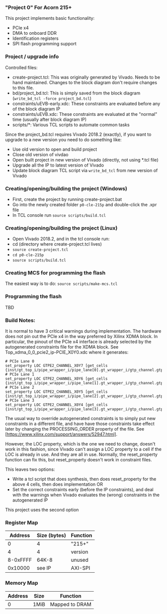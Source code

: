 ### "Project 0" For Acorn 215+

This project implements basic functionality:

- PCIe x4
- DMA to onboard DDR
- Identification registers
- SPI flash programming support

### Project / upgrade info
Controlled files:

- create-project.tcl: This was originally generated by Vivado. Needs to be hand maintained. Changes to the block diagram don't require changes to this file.
- bd/project_bd.tcl: This is simply saved from the block diagram (```write_bd_tcl -force project_bd.tcl```)
- constraints/uEVB-early.xdc: These constraints are evaluated before any of the block diagram IP
- constraints/uEVB.xdc: These constraints are evaluated at the "normal" time (usually after block diagram IP)
- scripts/*: Various TCL scripts to automate common tasks
 
Since the project_bd.tcl requires Vivado 2018.2 (exactly), if you want to upgrade to a new version you need to do something like:

- Use old version to open and build project
- Close old version of vivdao
- Open built project in new version of Vivado (directly, not using *.tcl file)
- Upgrade all the IP to latest version of Vivado
- Update block diagram TCL script via ```write_bd_tcl``` from new version of Vivado


### Creating/opening/building the project (Windows)
- First, create the project by running create-project.bat
- Go into the newly created folder `p0-cle-215p` and double-click the .xpr file
- In TCL console run `source scripts/build.tcl`

### Creating/opening/building the project (Linux)
- Open Vivado 2018.2, and in the tcl console run: 
- cd (directory where create-project.tcl lives)
- `source create-project.tcl`
- `cd p0-cle-215p`
- `source scripts/build.tcl`

### Creating MCS for programming the flash

The easiest way is to do: `source scripts/make-mcs.tcl`

### Programming the flash

TBD

### Build Notes:

It is normal to have 3 critical warnings during implementation. The hardware does not pin out the PCIe x4 in the way preferred by Xilinx XDMA block.
In particular, the pinout of the PCIe x4 interface is already selected by the autogenerated constraints file for the XDMA block.
See Top_xdma_0_0_pcie2_ip-PCIE_X0Y0.xdc where it generates:
```
# PCIe Lane 0
set_property LOC GTPE2_CHANNEL_X0Y7 [get_cells {inst/gt_top_i/pipe_wrapper_i/pipe_lane[0].gt_wrapper_i/gtp_channel.gtpe2_channel_i}]
# PCIe Lane 1
set_property LOC GTPE2_CHANNEL_X0Y6 [get_cells {inst/gt_top_i/pipe_wrapper_i/pipe_lane[1].gt_wrapper_i/gtp_channel.gtpe2_channel_i}]
# PCIe Lane 2
set_property LOC GTPE2_CHANNEL_X0Y5 [get_cells {inst/gt_top_i/pipe_wrapper_i/pipe_lane[2].gt_wrapper_i/gtp_channel.gtpe2_channel_i}]
# PCIe Lane 3
set_property LOC GTPE2_CHANNEL_X0Y4 [get_cells {inst/gt_top_i/pipe_wrapper_i/pipe_lane[3].gt_wrapper_i/gtp_channel.gtpe2_channel_i}]
```

The usual way to override autogenerated constraints is to simply put new constraints in a different file, and have have those constraints take effect later
by changing the PROCESSING_ORDER property of the file. See [https://www.xilinx.com/support/answers/52947.html].

However, the LOC property, which is the one we need to change, doesn't work in this fashion, since Vivado can't assign a LOC property to a cell
if the LOC is already in use. And they are all in use. Normally, the reset_property function can fix this, but reset_property doesn't work in constraint files.

This leaves two options:
- Write a tcl script that does synthesis, then does reset_property for the above 4 cells, then does implementation
OR
- Set the correct constraints early (before the IP constraints), and deal with the warnings when Vivado evaluates the (wrong) constraints in the autogenerated IP

This project uses the second option

### Register Map

| Address  | Size (bytes) | Function  |
| ---      | ---          | ---       |
| 0        |  4           | "215+"    |
| 4        |  4           | version   |
| 8-0xFFFF | 64K-8        | unused    |
| 0x10000  | see IP       | AXI-SPI   |

### Memory Map
| Address  | Size  | Function  |
| ---      | ---   | ---       |
| 0        |  1MiB | Mapped to DRAM |




